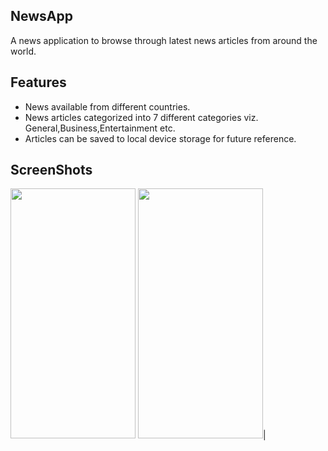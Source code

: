 
## NewsApp
A news application to browse through latest news articles from around the world.
 

## Features
* News  available from different countries.
* News articles categorized into 7 different categories viz. General,Business,Entertainment etc.
* Articles can be saved to local device storage for future reference.

## ScreenShots
<img src="https://github.com/SATVIKSH/news_app/blob/main/imag1.jpg" width="200" height="400">  <img src="https://github.com/SATVIKSH/news_app/blob/main/image2.jpg" width="200" height="400">|




